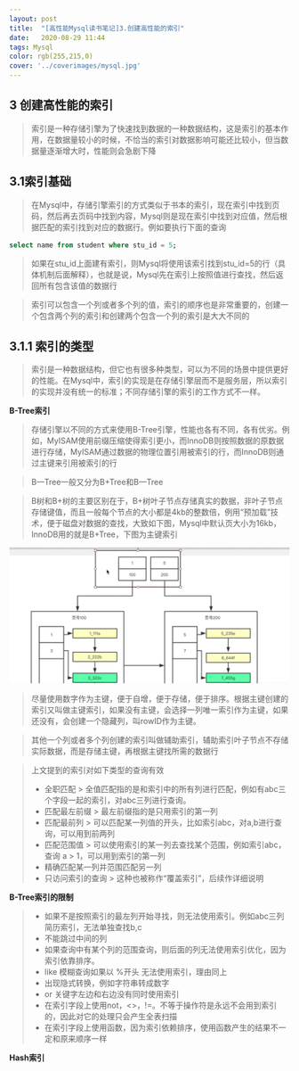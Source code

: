 ```yaml
---
layout: post
title:  "[高性能Mysql读书笔记]3.创建高性能的索引"
date:   2020-08-29 11:44
tags: Mysql
color: rgb(255,215,0)
cover: '../coverimages/mysql.jpg'
---
```


## 3 创建高性能的索引

> 索引是一种存储引擎为了快速找到数据的一种数据结构，这是索引的基本作用，在数据量较小的时候，不恰当的索引对数据影响可能还比较小，但当数据量逐渐增大时，性能则会急剧下降

## 3.1索引基础

>在Mysql中，存储引擎索引的方式类似于书本的索引，现在索引中找到页码，然后再去页码中找到内容，Mysql则是现在索引中找到对应值，然后根据匹配的索引找到对应的数据行。例如要执行下面的查询
``` sql
select name from student where stu_id = 5;
```

> 如果在stu_id上面建有索引，则Mysql将使用该索引找到stu_id=5的行（具体机制后面解释），也就是说，Mysql先在索引上按照值进行查找，然后返回所有包含该值的数据行

> 索引可以包含一个列或者多个列的值，索引的顺序也是非常重要的，创建一个包含两个列的索引和创建两个包含一个列的索引是大大不同的

## 3.1.1 索引的类型

> 索引是一种数据结构，但它也有很多种类型，可以为不同的场景中提供更好的性能。在Mysql中，索引的实现是在存储引擎层而不是服务层，所以索引的实现并没有统一的标准；不同存储引擎的索引的工作方式不一样。

**B-Tree索引**

> 存储引擎以不同的方式来使用B-Tree引擎，性能也各有不同，各有优劣。例如，MyISAM使用前缀压缩使得索引更小，而InnoDB则按照数据的原数据进行存储，MyISAM通过数据的物理位置引用被索引的行，而InnoDB则通过主键来引用被索引的行

>B—Tree一般又分为B+Tree和B—Tree

>B树和B+树的主要区别在于，B+树叶子节点存储真实的数据，非叶子节点存储键值，而且一般每个节点的大小都是4kb的整数倍，例用“预加载”技术，便于磁盘对数据的查找，大致如下图，Mysql中默认页大小为16kb，InnoDB用的就是B+Tree，下图为主键索引

![enter description here](https://raw.githubusercontent.com/LazystudentCH/blogImage/master/2020/9/1/[高性能Mysql读书笔记]3.创建高性能的索引/1598972722074.png)

> 尽量使用数字作为主键，便于自增，便于存储，便于排序。根据主键创建的索引又叫做主键索引，如果没有主键，会选择一列唯一索引作为主键，如果还没有，会创建一个隐藏列，叫rowID作为主键。

> 其他一个列或者多个列创建的索引叫做辅助索引，辅助索引叶子节点不存储实际数据，而是存储主键，再根据主键找所需的数据行

> 上文提到的索引对如下类型的查询有效
> * 全职匹配
	> 全值匹配指的是和索引中的所有列进行匹配，例如有abc三个字段一起的索引，对abc三列进行查询。
> * 匹配最左前缀
	> 最左前缀指的是只用索引的第一列
> * 匹配最前列
	> 可以匹配某一列值的开头，比如索引abc，对a,b进行查询，可以用到前两列
> * 匹配范围值
	> 可以使用索引的某一列去查找某个范围，例如索引abc，查询 a > 1，可以用到索引的第一列
> * 精确匹配某一列并范围匹配另一列
> * 只访问索引的查询
	> 这种也被称作“覆盖索引”，后续作详细说明

**B-Tree索引的限制**
>* 如果不是按照索引的最左列开始寻找，则无法使用索引。例如abc三列简历索引，无法单独查找b,c
>* 不能跳过中间的列
>* 如果查询中有某个列的范围查询，则后面的列无法使用索引优化，因为索引依靠排序。
>* like 模糊查询如果以 %开头 无法使用索引，理由同上
>* 出现隐式转换，例如字符串转成数字
>* or 关键字左边和右边没有同时使用索引
>* 在索引字段上使用not，<>，!=。不等于操作符是永远不会用到索引的，因此对它的处理只会产生全表扫描
>* 在索引字段上使用函数，因为索引依赖排序，使用函数产生的结果不一定和原来顺序一样


**Hash索引**
